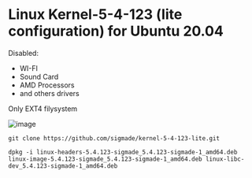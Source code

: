 # Linux Kernel-5-4-123 (lite configuration) for Ubuntu 20.04 

Disabled:
 - WI-FI
 - Sound Card
 - AMD Processors
 - and others drivers

Only EXT4 filysystem

![image](https://user-images.githubusercontent.com/55326490/120222251-7544ee00-c261-11eb-83e2-5cc959ab144d.png)

`git clone https://github.com/sigmade/kernel-5-4-123-lite.git`

`dpkg -i linux-headers-5.4.123-sigmade_5.4.123-sigmade-1_amd64.deb 
 linux-image-5.4.123-sigmade_5.4.123-sigmade-1_amd64.deb
 linux-libc-dev_5.4.123-sigmade-1_amd64.deb`



